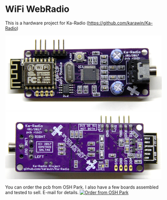 # WiFi WebRadio
This is a hardware project for Ka-Radio (https://github.com/karawin/Ka-Radio)

<img src="/Photos/front.png" alt="Front Board">
<img src="/Photos/bottom.png" alt="Bottom Board">

You can order the pcb from OSH Park. I also have a few boards assembled and tested to sell. E-mail for details.
<a href="https://oshpark.com/shared_projects/H0BeSd2u"><img src="https://oshpark.com/assets/badge-5b7ec47045b78aef6eb9d83b3bac6b1920de805e9a0c227658eac6e19a045b9c.png" alt="Order from OSH Park"></img></a>
